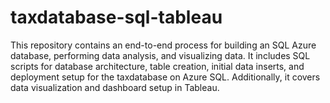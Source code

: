 # taxdatabase-sql-tableau
This repository contains an end-to-end process for building an SQL Azure database, performing data analysis, and visualizing data. It includes SQL scripts for database architecture, table creation, initial data inserts, and deployment setup for the taxdatabase on Azure SQL. Additionally, it covers data visualization and dashboard setup in Tableau.
